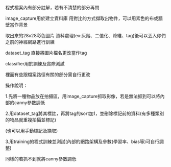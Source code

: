 程式檔案內有部分註解，若有不清楚的部分再問


image_capture用於建立資料庫   用對比的方式擷取出物件，可以用素色的布或牆壁當作背景


取出來的28x28彩色圖片 資料處理(ex:灰階、二值化、降維、tag)後可以丟入你們之前的神經網路進行訓練


dataset_tag 直接將圖片檔名更改當作tag


classifier用於訓練及實際測試


裡面有些跟檔案路徑有關的部分需自行更改


    


操作說明：


1.先將一種物品放在拍攝區，用image_capture抓取影像，若是無法抓到可以將內部的canny參數調低


2.用dataset_tag將其標註，再將tag的sort加1，並刪除標記前的資料(有多種類別的物品就重複拍攝並標記)


(也可以用手動標記及擷取)


3.用training的程式訓練並測試(內部的網路架構及參數(學習率、bias等)可自行調整)

同樣的若抓不到就將canny參數調低
